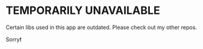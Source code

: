 # TEMPORARILY UNAVAILABLE

Certain libs used in this app are outdated. Please check out my other repos.

Sorry❗️
